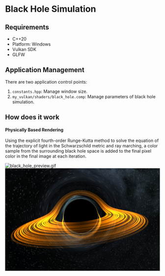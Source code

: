 # Black Hole Simulation

## Requirements
* C++20
* Platform: Windows
* Vulkan SDK
* GLFW

## Application Management
There are two application control points:

1. `constants.hpp`: Manage window size.
2. `my_vulkan/shaders/black_hole.comp`: Manage parameters of black hole simulation.

## How does it work
#### Physically Based Rendering
Using the explicit fourth-order Runge-Kutta method to solve the equation of the trajectory of light in the Schwarzschild metric and ray marching, a color sample from the surrounding black hole space is added to the final pixel color in the final image at each iteration.

![black_hole_preview.gif](textures/black_hole/black_hole_preview.gif)
![black_hole_preview.png](textures/black_hole/black_hole_preview.png)